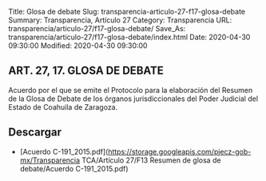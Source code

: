 Title: Glosa de debate
Slug: transparencia-articulo-27-f17-glosa-debate
Summary: Transparencia, Artículo 27
Category: Transparencia
URL: transparencia/articulo-27/f17-glosa-debate/
Save_As: transparencia/articulo-27/f17-glosa-debate/index.html
Date: 2020-04-30 09:30:00
Modified: 2020-04-30 09:30:00


## ART. 27, 17. GLOSA DE DEBATE

Acuerdo por el que se emite el Protocolo para la elaboración del Resumen de la Glosa de Debate de los órganos jurisdiccionales del Poder Judicial del Estado de Coahuila de Zaragoza.

## Descargar

* [Acuerdo C-191_2015.pdf](https://storage.googleapis.com/pjecz-gob-mx/Transparencia TCA/Artículo 27/F13 Resumen de glosa de debate/Acuerdo C-191_2015.pdf)


